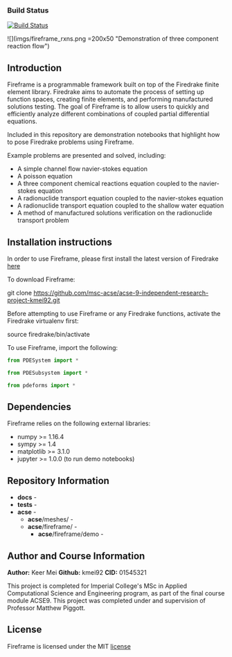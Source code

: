 ### Build Status
[![Build Status](https://travis-ci.com/msc-acse/acse-9-independent-research-project-kmei92.svg?branch=master)](https://travis-ci.com/msc-acse/acse-9-independent-research-project-kmei92)

![](imgs/fireframe_rxns.png =200x50 "Demonstration of three component reaction flow")

## Introduction
Fireframe is a programmable framework built on top of the Firedrake finite element library. Firedrake aims to automate the process
of setting up function spaces, creating finite elements, and performing manufactured solutions testing.
The goal of Fireframe is to allow users to quickly and efficiently analyze different combinations of coupled partial differential equations.

Included in this repository are demonstration notebooks that highlight how to pose Firedrake problems using Fireframe.

Example problems are presented and solved, including:
 - A simple channel flow navier-stokes equation
 - A poisson equation 
 - A three component chemical reactions  equation coupled to the navier-stokes equation
 - A radionuclide transport equation coupled to the navier-stokes equation
 - A radionuclide transport equation coupled to the shallow water equation
 - A method of manufactured solutions verification on the radionuclide transport problem

## Installation instructions
In order to use Fireframe, please first install the latest version of Firedrake [here](https://www.firedrakeproject.org/download.html)

To download Fireframe:

  git clone https://github.com/msc-acse/acse-9-independent-research-project-kmei92.git

Before attempting to use Fireframe or any Firedrake functions, activate the Firedrake virtualenv first:

  source firedrake/bin/activate

To use Fireframe, import the following:
```python
from PDESystem import *

from PDESubsystem import *

from pdeforms import *
```

## Dependencies
Fireframe relies on the following external libraries:

 - numpy >= 1.16.4
 - sympy >= 1.4
 - matplotlib >= 3.1.0
 - jupyter >= 1.0.0 (to run demo notebooks)

## Repository Information
* __docs__				-
* __tests__				-
* __acse__				-
    * __acse__/meshes/			-
    * __acse__/fireframe/		-
        * __acse__/fireframe/demo	-

## Author and Course Information
__Author:__ Keer Mei
__Github:__ kmei92
__CID:__ 01545321

This project is completed for Imperial College's MSc in Applied Computational Science and Engineering program,
as part of the final course module ACSE9. This project was completed under and supervision of Professor Matthew Piggott. 
## License
Fireframe is licensed under the MIT [license](https://github.com/msc-acse/acse-9-independent-research-project-kmei92/blob/master/LICENSE)

